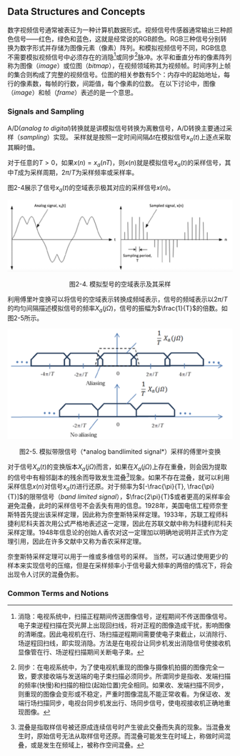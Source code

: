 ## Data Structures and Concepts
数字视频信号通常被表征为一种计算机数据形式。视频信号传感器通常输出三种颜色信号——红色，绿色和蓝色，这就是经常说的RGB颜色。RGB三种信号分别转换为数字形式并存储为图像元素（像素）阵列。和模拟视频信号不同，RGB信息不需要模拟视频信号中必须存在的消隐[^1]或同步[^2]脉冲。水平和垂直分布的像素阵列称为图像（*image*）或位图（*bitmap*），在视频领域称其为视频帧。时间序列上帧的集合则构成了完整的视频信号。位图的相关参数有5个：内存中的起始地址，每行的像素数，每帧的行数，间距值，每个像素的位数。 在以下讨论中，图像（*image*）和帧（*frame*）表述的是一个意思。

### Signals and Sampling
A/D(*analog to digital*)转换就是讲模拟信号转换为离散信号，A/D转换主要通过采样（*sampling*）实现。 采样就是按照一定时间间隔$\Delta t$在模拟信号$x_a(t)$上逐点采取其瞬时值。

对于任意的$T>0$，如果$x(n)=x_a(nT)$，则$x(n)$就是模拟信号$x_a(t)$的采样信号，其中$T$成为采样周期，$2\pi/T$为采样频率或采样率。

图2-4展示了信号$x_a(t)$的空域表示极其对应的采样信号$x(n)$。

![](../images/2_4.png)
<div align=center>图2-4. 模拟型号的空域表示及其采样</div>

利用傅里叶变换可以将信号的空域表示转换成频域表示，信号的频域表示以$2\pi/T$的均匀间隔描述模拟信号的频率$X_a{(j\Omega)}$，信号的振幅为$\frac{1}{T}$的倍数。如图2-5所示。

![](../images/2_5.png)
<div align=center>图2-5. 模拟带限信号（*analog bandlimited signal*）采样的傅里叶变换</div>

对于信号$X_a(t)$的变换版本$X_a{(j\Omega)}$而言，如果在$X_a{(j\Omega)}$上存在重叠，则会因为提取的信号中有相邻副本的残余而导致发生混叠[^3]现象。如果不存在混叠，就可以利用采样信息$x(n)$对信号$x_a(t)$进行还原。对于频率为$[-\frac{\pi}{T}, \frac{\pi}{T}]$的限带信号（*band limited signal*），$\frac{2\pi}{T}$或者更高的采样率会避免混叠，此时的采样信号不会丢失有用的信息。1928年，美国电信工程师奈奎斯特首先提出该采样定理，因此称为奈奎斯特采样定理。1933年，苏联工程师科捷利尼科夫首次用公式严格地表述这一定理，因此在苏联文献中称为科捷利尼科夫采样定理。1948年信息论的创始人香农对这一定理加以明确地说明并正式作为定理引用，因此在许多文献中又称为香农采样定理。

奈奎斯特采样定理可以用于一维或多维信号的采样。 当然，可以通过使用更少的样本来实现信号的压缩，但是在采样频率小于信号最大频率的两倍的情况下，将会出现令人讨厌的混叠伪影。

### Common Terms and Notions


[^1]: 消隐：电视系统中，扫描正程期间传送图像信号，逆程期间不传送图像信号。电子束逆程扫描在荧光屏上出现回扫线，将对正程的图像造成干扰，影响图像的清晰度。因此电视机在行、场扫描逆程期间需要使电子束截止，以消除行、场逆程回扫线，即实现消隐。方法是在电视台让同步机发出消隐信号使接收机显像管在行、场逆程扫描期间关断电子束。

[^2]: 同步：在电视系统中，为了使电视机重现的图像与摄像机拍摄的图像完全一致，要求接收端与发送端的电子束扫描必须同步。所谓同步是指收、发端扫描的频率(快慢)和扫描的相位(起始位置)完全相同。如果收、发端扫描不同步，则重现的图像会变形或不稳定，严重时图像混乱不能正常收看。为保证收、发端行场扫描同步，电视台同步机发出行、场同步信号，使电视接收机正确地重现图像。

[^3]: 混叠是指取样信号被还原成连续信号时产生彼此交叠而失真的现象。当混叠发生时，原始信号无法从取样信号还原。而混叠可能发生在时域上，称做时间混叠，或是发生在频域上，被称作空间混叠。
